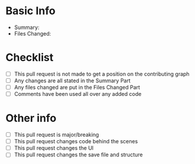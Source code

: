 # Basic Info
* Summary:
* Files Changed:

# Checklist
- [ ] This pull request is not made to get a position on the contributing graph
- [ ] Any changes are all stated in the Summary Part
- [ ] Any files changed are put in the Files Changed Part
- [ ] Comments have been used all over any added code

# Other info

- [ ] This pull request is major/breaking
- [ ] This pull request changes code behind the scenes
- [ ] This pull request changes the UI
- [ ] This pull request changes the save file and structure
